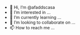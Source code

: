 - 👋 Hi, I’m @afaddscasa
- 👀 I’m interested in ...
- 🌱 I’m currently learning ...
- 💞️ I’m looking to collaborate on ...
- 📫 How to reach me ...

<!---
afaddscasa/afaddscasa is a ✨ special ✨ repository because its `README.md` (this file) appears on your GitHub profile.
You can click the Preview link to take a look at your changes.
--->
